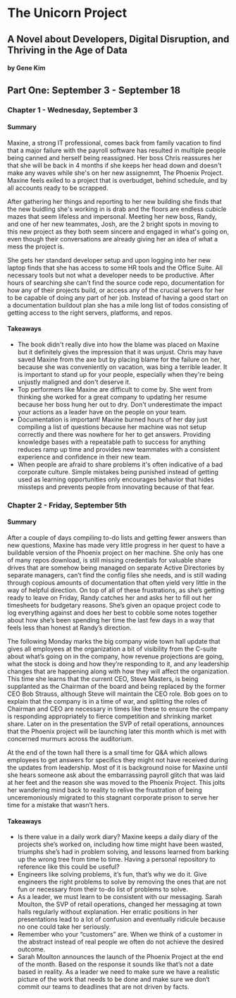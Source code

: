 # The Unicorn Project

## A Novel about Developers, Digital Disruption, and Thriving in the Age of Data

#### by Gene Kim

## Part One: September 3 - September 18

### Chapter 1 - Wednesday, September 3

#### Summary 

Maxine, a strong IT professional, comes back from family vacation to find that a major failure with the payroll software has resulted in multiple people being canned and herself being reassigned. Her boss Chris reassures her that she will be back in 4 months if she keeps her head down and doesn't make any waves while she's on her new assignemnt, The Phoenix Project. Maxine feels exiled to a project that is overbudget, behind schedule, and by all accounts ready to be scrapped.

After gathering her things and reporting to her new building she finds that the new buidling she's working in is drab and the floors are endless cubicle mazes that seem lifeless and impersonal. Meeting her new boss, Randy, and one of her new teammates, Josh, are the 2 bright spots in moving to this new project as they both seem sincere and engaged in what's going on, even though their conversations are already giving her an idea of what a mess the project is.

She gets her standard developer setup and upon logging into her new laptop finds that she has access to some HR tools and the Office Suite. All necessary tools but not what a developer needs to be productive. After hours of searching she can't find the source code repo, documentation for how any of their projects build, or access any of the crucial servers for her to be capable of doing any part of her job. Instead of having a good start on a documentation buildout plan she has a mile long list of todos consisting of getting access to the right servers, platforms, and repos.

#### Takeaways

- The book didn't really dive into how the blame was placed on Maxine but it definitely gives the impression that it was unjust. Chris may have saved Maxine from the axe but by placing blame for the failure on her, because she was conveniently on vacation, was bing a terrible leader. It is important to stand up for your people, especially when they're being unjustly maligned and don't deserve it.
- Top performers like Maxine are difficult to come by. She went from thinking she worked for a great company to updating her resume because her boss hung her out to dry. Don't underestimate the impact your actions as a leader have on the people on your team.
- Documentation is important! Maxine burned hours of her day just compiling a list of questions because her machine was not setup correctly and there was nowhere for her to get answers. Providing knowledge bases with a repeatable path to success for anything reduces ramp up time and provides new teammates with a consistent experience and confidence in their new team.
- When people are afraid to share problems it's often indicative of a bad corporate culture. Simple mistakes being punished instead of getting used as learning opportunities only encourages behavior that hides missteps and prevents people from innovating because of that fear.

### Chapter 2 - Friday, September 5th

#### Summary 

After a couple of days compiling to-do lists and getting fewer answers than new questions, Maxine has made very little progress in her quest to have a buildable version of the Phoenix project on her machine.  She only has one of many repos download, is still missing credentials for valuable share drives that are somehow being managed on separate Active Directories by separate managers, can’t find the config files she needs, and is still wading through copious amounts of documentation that often yield very little in the way of helpful direction.  On top of all of these frustrations, as she’s getting ready to leave on Friday, Randy catches her and asks her to fill out her timesheets for budgetary reasons.  She’s given an opaque project code to log everything against and does her best to cobble some notes together about how she’s been spending her time the last few days in a way that feels less than honest at Randy’s direction.

The following Monday marks the big company wide town hall update that gives all employees at the organization a bit of visibility from the C-suite about what’s going on in the company, how revenue projections are going, what the stock is doing and how they’re responding to it, and any leadership changes that are happening along with how they will affect the organization.  This time she learns that the current CEO, Steve Masters, is being supplanted as the Chairman of the board and being replaced by the former CEO Bob Strauss, although Steve will maintain the CEO role.  Bob goes on to explain that the company is in a time of war, and splitting the roles of Chairman and CEO are necessary in times like these to ensure the company is responding appropriately to fierce competition and shrinking market share.  Later on in the presentation the SVP of retail operations, announces that the Phoenix project will be launching later this month which is met with concerned murmurs across the auditorium.

At the end of the town hall there is a small time for Q&A which allows employees to get answers for specifics they might not have received during the updates from leadership.  Most of it is background noise for Maxine until she hears someone ask about the embarrassing payroll glitch that was laid at her feet and the reason she was moved to the Phoenix Project.  This jolts her wandering mind back to reality to relive the frustration of being unceremoniously migrated to this stagnant corporate prison to serve her time for a mistake that wasn’t hers.  

#### Takeaways

-  Is there value in a daily work diary?  Maxine keeps a daily diary of the projects she’s worked on, including how time might have been wasted, triumphs she’s had in problem solving, and lessons learned from barking up the wrong tree from time to time.  Having a personal repository to reference like this could be useful?
-  Engineers like solving problems, it’s fun, that’s why we do it.  Give engineers the right problems to solve by removing the ones that are not fun or necessary from their to-do list of problems to solve.
-  As a leader, we must learn to be consistent with our messaging.  Sarah Moulton, the SVP of retail operations, changed her messaging at town halls regularly without explanation.  Her erratic positions in her presentations lead to a lot of confusion and eventually ridicule because no one could take her seriously.
-  Remember who your “customers” are.  When we think of a customer in the abstract instead of real people we often do not achieve the desired outcome.
-  Sarah Moulton announces the launch of the Phoenix Project at the end of the month.  Based on the response it sounds like that’s not a date based in reality.  As a leader we need to make sure we have a realistic picture of the work that needs to be done and make sure we don’t commit our teams to deadlines that are not driven by facts.